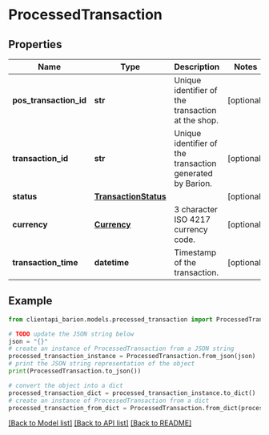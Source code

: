 # ProcessedTransaction


## Properties

Name | Type | Description | Notes
------------ | ------------- | ------------- | -------------
**pos_transaction_id** | **str** | Unique identifier of the transaction at the shop. | [optional] 
**transaction_id** | **str** | Unique identifier of the transaction generated by Barion. | [optional] 
**status** | [**TransactionStatus**](TransactionStatus.md) |  | [optional] 
**currency** | [**Currency**](Currency.md) | 3 character ISO 4217 currency code. | [optional] 
**transaction_time** | **datetime** | Timestamp of the transaction. | [optional] 

## Example

```python
from clientapi_barion.models.processed_transaction import ProcessedTransaction

# TODO update the JSON string below
json = "{}"
# create an instance of ProcessedTransaction from a JSON string
processed_transaction_instance = ProcessedTransaction.from_json(json)
# print the JSON string representation of the object
print(ProcessedTransaction.to_json())

# convert the object into a dict
processed_transaction_dict = processed_transaction_instance.to_dict()
# create an instance of ProcessedTransaction from a dict
processed_transaction_from_dict = ProcessedTransaction.from_dict(processed_transaction_dict)
```
[[Back to Model list]](../README.md#documentation-for-models) [[Back to API list]](../README.md#documentation-for-api-endpoints) [[Back to README]](../README.md)


